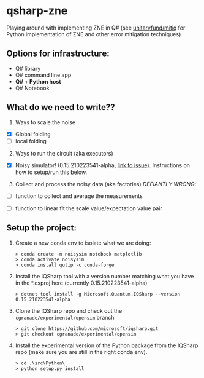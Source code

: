 # qsharp-zne
Playing around with implementing ZNE in Q#  (see [unitaryfund/mitiq]() for Python implementation of ZNE and other error mitigation techniques)

## Options for infrastructure:
- Q# library
- Q# command line app
- **Q# + Python host**
- Q# Notebook

## What do we need to write??

1. Ways to scale the noise

- [x] Global folding
- [ ] local folding

2. Ways to run the circuit (aka executors)

- [x] Noisy simulator! (0.15.210223541-alpha, [link to issue](https://github.com/microsoft/qsharp-runtime/issues/504)). Instructions on how to setup/run this below.

3. Collect and process the noisy data (aka factories) _DEFIANTLY WRONG_:

- [ ] function to collect and average the measurements
- [ ] function to linear fit the scale value/expectation value pair


## Setup the project:
1. Create a new conda env to isolate what we are doing:
   ```
   > conda create -n noisysim notebook matplotlib
   > conda activate noisysim
   > conda install qutip -c conda-forge
   ```

2. Install the IQSharp tool with a version number matching what you have in the *.csproj here (currently 0.15.210223541-alpha)
   ```
   > dotnet tool install -g Microsoft.Quantum.IQSharp --version 0.15.210223541-alpha
   ```

3. Clone the IQSharp repo and check out the `cgranade/experimental/opensim` branch
   ```
   > git clone https://github.com/microsoft/iqsharp.git
   > git checkout cgranade/experimental/opensim
   ```
4. Install the experimental version of the Python package from the IQSharp repo (make sure you are still in the right conda env).
   ```
   > cd .\src\Python\
   > python setup.py install
   ```
